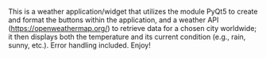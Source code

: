 This is a weather application/widget that utilizes the module PyQt5 to create and format the buttons within the application, and a weather API (https://openweathermap.org/) to retrieve data for a chosen city worldwide; it then displays both the temperature and its current condition (e.g., rain, sunny, etc.). Error handling included. Enjoy!
